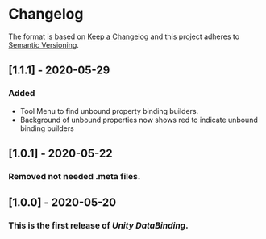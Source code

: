 # Changelog

The format is based on [Keep a Changelog](http://keepachangelog.com/en/1.0.0/)
and this project adheres to [Semantic Versioning](http://semver.org/spec/v2.0.0.html).

## [1.1.1] - 2020-05-29
### Added
- Tool Menu to find unbound property binding builders.
- Background of unbound properties now shows red to indicate unbound binding builders


## [1.0.1] - 2020-05-22

### Removed not needed .meta files.

## [1.0.0] - 2020-05-20

### This is the first release of *Unity DataBinding*.